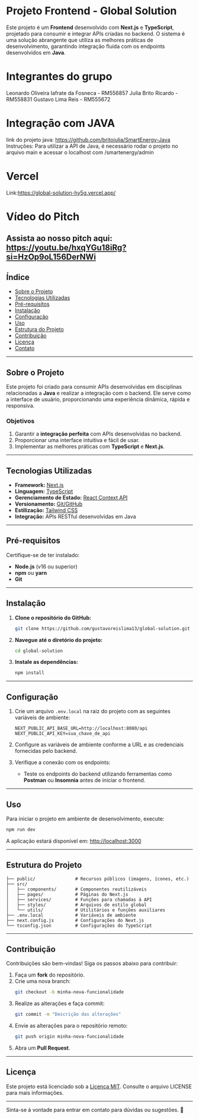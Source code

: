 ﻿# Projeto Frontend - Global Solution

Este projeto é um **Frontend** desenvolvido com **Next.js** e **TypeScript**, projetado para consumir e integrar APIs criadas no backend. O sistema é uma solução abrangente que utiliza as melhores práticas de desenvolvimento, garantindo integração fluida com os endpoints desenvolvidos em **Java**.


# Integrantes do grupo

Leonardo Oliveira Iafrate da Fosneca - RM556857
Julia Brito Ricardo - RM558831
Gustavo Lima Reis - RM555672


# Integração com JAVA

link do projeto java: https://github.com/britojulia/SmartEnergy-Java
Instruções: Para utilizar a API de Java, é necessário rodar o projeto no arquivo main e acessar o localhost com /smartenergy/admin

# Vercel

Link:https://global-solution-hy5g.vercel.app/

# Vídeo do Pitch


Assista ao nosso pitch aqui: https://youtu.be/hxqYGu18iRg?si=HzOp9oL156DerNWi
---

## Índice

- [Sobre o Projeto](#sobre-o-projeto)
- [Tecnologias Utilizadas](#tecnologias-utilizadas)
- [Pré-requisitos](#pré-requisitos)
- [Instalação](#instalação)
- [Configuração](#configuração)
- [Uso](#uso)
- [Estrutura do Projeto](#estrutura-do-projeto)
- [Contribuição](#contribuição)
- [Licença](#licença)
- [Contato](#contato)

---

## Sobre o Projeto

Este projeto foi criado para consumir APIs desenvolvidas em disciplinas relacionadas a **Java** e realizar a integração com o backend. Ele serve como a interface de usuário, proporcionando uma experiência dinâmica, rápida e responsiva.

### Objetivos

1. Garantir a **integração perfeita** com APIs desenvolvidas no backend.
2. Proporcionar uma interface intuitiva e fácil de usar.
3. Implementar as melhores práticas com **TypeScript** e **Next.js**.

---

## Tecnologias Utilizadas

- **Framework:** [Next.js](https://nextjs.org/)
- **Linguagem:** [TypeScript](https://www.typescriptlang.org/)
- **Gerenciamento de Estado:** [React Context API](https://reactjs.org/docs/context.html)
- **Versionamento:** [Git/GitHub](https://github.com/)
- **Estilização:** [Tailwind CSS](https://tailwindcss.com/)
- **Integração:** APIs RESTful desenvolvidas em Java

---

## Pré-requisitos

Certifique-se de ter instalado:

- **Node.js** (v16 ou superior)
- **npm** ou **yarn**
- **Git**

---

## Instalação

1. **Clone o repositório do GitHub:**
   ```bash
   git clone https://github.com/gustavoreislima13/global-solution.git
   ```

2. **Navegue até o diretório do projeto:**
   ```bash
   cd global-solution
   ```

3. **Instale as dependências:**
   ```bash
   npm install
   ```

---

## Configuração

1. Crie um arquivo `.env.local` na raiz do projeto com as seguintes variáveis de ambiente:
   ```env
   NEXT_PUBLIC_API_BASE_URL=http://localhost:8080/api
   NEXT_PUBLIC_API_KEY=sua_chave_de_api
   ```

2. Configure as variáveis de ambiente conforme a URL e as credenciais fornecidas pelo backend.

3. Verifique a conexão com os endpoints:
   - Teste os endpoints do backend utilizando ferramentas como **Postman** ou **Insomnia** antes de iniciar o frontend.

---

## Uso

Para iniciar o projeto em ambiente de desenvolvimento, execute:

```bash
npm run dev
```

A aplicação estará disponível em: [http://localhost:3000](http://localhost:3000)

---

## Estrutura do Projeto

```plaintext
├── public/               # Recursos públicos (imagens, ícones, etc.)
├── src/
│   ├── components/       # Componentes reutilizáveis
│   ├── pages/            # Páginas do Next.js
│   ├── services/         # Funções para chamadas à API
│   ├── styles/           # Arquivos de estilo global
│   └── utils/            # Utilitários e funções auxiliares
├── .env.local            # Variáveis de ambiente
├── next.config.js        # Configurações do Next.js
└── tsconfig.json         # Configurações do TypeScript
```

---

## Contribuição

Contribuições são bem-vindas! Siga os passos abaixo para contribuir:

1. Faça um **fork** do repositório.
2. Crie uma nova branch:
   ```bash
   git checkout -b minha-nova-funcionalidade
   ```
3. Realize as alterações e faça commit:
   ```bash
   git commit -m "Descrição das alterações"
   ```
4. Envie as alterações para o repositório remoto:
   ```bash
   git push origin minha-nova-funcionalidade
   ```
5. Abra um **Pull Request**.

---

## Licença

Este projeto está licenciado sob a [Licença MIT](LICENSE). Consulte o arquivo LICENSE para mais informações.

---


Sinta-se à vontade para entrar em contato para dúvidas ou sugestões. 🚀
